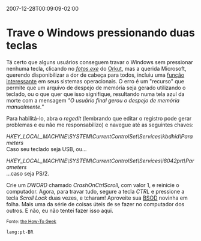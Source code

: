 2007-12-28T00:09:09-02:00
# Trave o Windows pressionando duas teclas

Tá certo que alguns usuários conseguem travar o Windows sem pressionar nenhuma tecla, clicando no _[fotos.exe](http://desciclo.pedia.ws/wiki/Fotos_da_Festa)_ do [Orkut](http://www.orkut.com/), mas a querida Microsoft, querendo disponibilizar a dor de cabeça para todos, incluiu uma [função interessante](http://support.microsoft.com/kb/244139) em seus sistemas operacionais. O erro é um "recurso" que permite que um arquivo de despejo de memória seja gerado utilizando o teclado, ou o que quer que isso signifique, resultando numa tela azul da morte com a mensagem _"O usuário final gerou o despejo de memória manualmente."_

Para habilitá-lo, abra o _regedit_ (lembrando que editar o registro pode gerar problemas e eu não me responsabilizo) e navegue até as seguintes chaves:

_HKEY_LOCAL_MACHINE\SYSTEM\CurrentControlSet\Services\kbdhid\Parameters_  
Caso seu teclado seja USB, ou...

_HKEY_LOCAL_MACHINE\SYSTEM\CurrentControlSet\Services\i8042prt\Parameters_  
...caso seja PS/2.

Crie um _DWORD_ chamado _CrashOnCtrlScroll_, com valor 1, e reinicie o computador. Agora, para travar tudo, segure a tecla _CTRL_ e pressione a tecla _Scroll Lock_ duas vezes, e tcharam! Aproveite sua [BSOD](http://pt.wikipedia.org/wiki/BSOD) novinha em folha. Mais uma da série de coisas úteis de se fazer no computador dos outros. E não, eu não tentei fazer isso aqui.

<small>Fonte: [the How-To Geek](http://www.howtogeek.com/howto/windows-vista/keyboard-ninja-kill-windows-with-the-blue-screen-of-death-in-3-keystrokes/)</small>

`lang:pt-BR`
